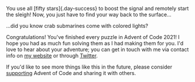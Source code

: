 You use all [fifty stars]{.day-success} to boost the signal and remotely
start the sleigh! Now, you just have to find your way back to the
surface\...

\...did you know crab submarines come with colored lights?

Congratulations! You\'ve finished every puzzle in Advent of Code 2021! I
hope you had as much fun solving them as I had making them for you. I\'d
love to hear about your adventure; you can get in touch with me via
contact info on [my website](http://was.tl/) or through
[Twitter](https://twitter.com/ericwastl).

If you\'d like to see more things like this in the future, please
consider [supporting](/2021/support) Advent of Code and sharing it with
others.

